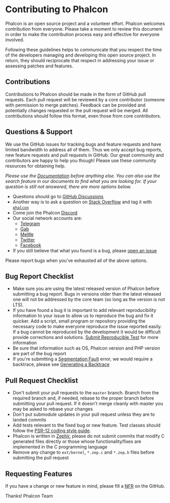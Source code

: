 # Contributing to Phalcon

Phalcon is an open source project and a volunteer effort. Phalcon welcomes contribution from everyone. Please take a moment to review this document in order to make the contribution process easy and effective for everyone involved.

Following these guidelines helps to communicate that you respect the time of the developers managing and developing this open source project. In return, they should reciprocate that respect in addressing your issue or assessing patches and features.

## Contributions

Contributions to Phalcon should be made in the form of GitHub pull requests. Each pull request will be reviewed by a core contributor (someone with permission to merge patches). Feedback can be provided and potentially changes requested or the pull request will be merged. All contributions should
follow this format, even those from core contributors.

## Questions & Support

We use the GitHub issues for tracking bugs and feature requests and have limited bandwidth to address all of them. Thus we only accept bug reports, new feature requests and pull requests in GitHub. Our great community and contributors are happy to help you though! Please use these community resources for obtaining help.

_Please use the [Documentation](https://phalcon.io/docs) before anything else. You can also use the search feature in our documents to find what you are looking for. If your question is still not answered, there are more options below._

* Questions should go to [GitHub Discussions](https://phalcon.io/discussions)
* Another way is to ask a question on [Stack Overflow](https://stackoverflow.com/) and tag it with
  [`phalcon`](https://stackoverflow.com/questions/tagged/phalcon)
* Come join the Phalcon [Discord](https://phalcon.io/discord)
* Our social network accounts are:
  * [Telegram](https://phalcon.io/telegram)
  * [Gab](https://phalcon.io/gab)
  * [MeWe](https://phalcon.io/mewe)
  * [Twitter](https://phalcon.io/t)
  * [Facebook](https://phalcon.io/fb)
* If you still believe that what you found is a bug, please
  [open an issue](https://github.com/phalcon/cphalcon/issues/new)

Please report bugs when you've exhausted all of the above options.

## Bug Report Checklist

* Make sure you are using the latest released version of Phalcon before submitting a bug report. Bugs in versions older than the latest released one will not be addressed by the core team (so long as the version is not LTS).
* If you have found a bug it is important to add relevant reproducibility information to your issue to allow us to reproduce the bug and fix it quicker. Add a script, small program or repository providing the necessary code to make everyone reproduce the issue reported easily. If a bug cannot be reproduced by the development it would be difficult provide corrections and solutions. [Submit Reproducible Test](https://docs.phalcon.io/latest/reproducible-tests/) for more information
* Be sure that information such as OS, Phalcon version and PHP version are part of the bug report
* If you're submitting a [Segmentation Fault](https://en.wikipedia.org/wiki/Segmentation_fault) error, we would require a backtrace, please see [Generating a Backtrace](https://docs.phalcon.io/latest/generating-backtrace)

## Pull Request Checklist

* Don't submit your pull requests to the `master` branch. Branch from the required branch and, if needed, rebase to the proper branch before submitting your pull request. If it doesn't merge cleanly with master you may be asked to rebase your changes
* Don't put submodule updates in your pull request unless they are to landed commits 
* Add tests relevant to the fixed bug or new feature. Test classes should follow the [PSR-12 coding style guide](https://github.com/php-fig/fig-standards/blob/master/accepted/PSR-12-coding-style-guide.md). 
* Phalcon is written in [Zephir](https://zephir-lang.com/), please do not submit commits that modify C generated files directly or those whose functionality/fixes are implemented in the C programming language
* Remove any change to `ext/kernel`, `*.zep.c` and `*.zep.h` files before submitting the pull request

## Requesting Features

If you have a change or new feature in mind, please fill a [NFR](https://docs.phalcon.io/latest/new-feature-request) on the GitHub. 


Thanks! 
Phalcon Team
